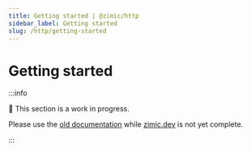 ```yaml
---
title: Getting started | @zimic/http
sidebar_label: Getting started
slug: /http/getting-started
---
```


# Getting started

:::info

🚧 This section is a work in progress.

Please use the [old documentation](https://github.com/zimicjs/zimic/wiki) while [zimic.dev](/) is not yet complete.

:::
